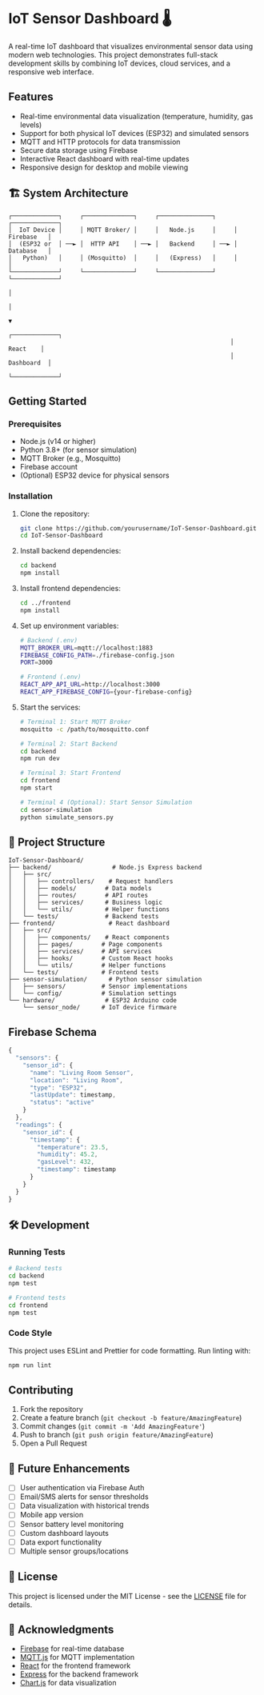 # IoT Sensor Dashboard 🌡️

A real-time IoT dashboard that visualizes environmental sensor data using modern web technologies. This project demonstrates full-stack development skills by combining IoT devices, cloud services, and a responsive web interface.

## Features

- Real-time environmental data visualization (temperature, humidity, gas levels)
- Support for both physical IoT devices (ESP32) and simulated sensors
- MQTT and HTTP protocols for data transmission
- Secure data storage using Firebase
- Interactive React dashboard with real-time updates
- Responsive design for desktop and mobile viewing

## 🏗️ System Architecture

```
┌─────────────┐     ┌──────────────┐     ┌───────────────┐     ┌─────────────┐
│  IoT Device │     │ MQTT Broker/ │     │   Node.js     │     │  Firebase   │
│  (ESP32 or  │ ──► │  HTTP API    │ ──► │   Backend     │ ──► │  Database   │
│   Python)   │     │ (Mosquitto)  │     │   (Express)   │     │             │
└─────────────┘     └──────────────┘     └───────────────┘     └─────────────┘
                                                                      │
                                                                      │
                                                                      ▼
                                                              ┌─────────────┐
                                                              │    React    │
                                                              │  Dashboard  │
                                                              └─────────────┘
```

## Getting Started

### Prerequisites

- Node.js (v14 or higher)
- Python 3.8+ (for sensor simulation)
- MQTT Broker (e.g., Mosquitto)
- Firebase account
- (Optional) ESP32 device for physical sensors

### Installation

1. Clone the repository:
   ```bash
   git clone https://github.com/yourusername/IoT-Sensor-Dashboard.git
   cd IoT-Sensor-Dashboard
   ```

2. Install backend dependencies:
   ```bash
   cd backend
   npm install
   ```

3. Install frontend dependencies:
   ```bash
   cd ../frontend
   npm install
   ```

4. Set up environment variables:
   ```bash
   # Backend (.env)
   MQTT_BROKER_URL=mqtt://localhost:1883
   FIREBASE_CONFIG_PATH=./firebase-config.json
   PORT=3000

   # Frontend (.env)
   REACT_APP_API_URL=http://localhost:3000
   REACT_APP_FIREBASE_CONFIG={your-firebase-config}
   ```

5. Start the services:
   ```bash
   # Terminal 1: Start MQTT Broker
   mosquitto -c /path/to/mosquitto.conf

   # Terminal 2: Start Backend
   cd backend
   npm run dev

   # Terminal 3: Start Frontend
   cd frontend
   npm start

   # Terminal 4 (Optional): Start Sensor Simulation
   cd sensor-simulation
   python simulate_sensors.py
   ```

## 📁 Project Structure

```
IoT-Sensor-Dashboard/
├── backend/                 # Node.js Express backend
│   ├── src/
│   │   ├── controllers/    # Request handlers
│   │   ├── models/        # Data models
│   │   ├── routes/        # API routes
│   │   ├── services/      # Business logic
│   │   └── utils/         # Helper functions
│   └── tests/             # Backend tests
├── frontend/               # React dashboard
│   ├── src/
│   │   ├── components/    # React components
│   │   ├── pages/        # Page components
│   │   ├── services/     # API services
│   │   ├── hooks/        # Custom React hooks
│   │   └── utils/        # Helper functions
│   └── tests/            # Frontend tests
├── sensor-simulation/      # Python sensor simulation
│   ├── sensors/          # Sensor implementations
│   └── config/           # Simulation settings
└── hardware/              # ESP32 Arduino code
    └── sensor_node/      # IoT device firmware
```

## Firebase Schema

```javascript
{
  "sensors": {
    "sensor_id": {
      "name": "Living Room Sensor",
      "location": "Living Room",
      "type": "ESP32",
      "lastUpdate": timestamp,
      "status": "active"
    }
  },
  "readings": {
    "sensor_id": {
      "timestamp": {
        "temperature": 23.5,
        "humidity": 45.2,
        "gasLevel": 432,
        "timestamp": timestamp
      }
    }
  }
}
```

## 🛠️ Development

### Running Tests
```bash
# Backend tests
cd backend
npm test

# Frontend tests
cd frontend
npm test
```

### Code Style
This project uses ESLint and Prettier for code formatting. Run linting with:
```bash
npm run lint
```

## Contributing

1. Fork the repository
2. Create a feature branch (`git checkout -b feature/AmazingFeature`)
3. Commit changes (`git commit -m 'Add AmazingFeature'`)
4. Push to branch (`git push origin feature/AmazingFeature`)
5. Open a Pull Request

## 📝 Future Enhancements

- [ ] User authentication via Firebase Auth
- [ ] Email/SMS alerts for sensor thresholds
- [ ] Data visualization with historical trends
- [ ] Mobile app version
- [ ] Sensor battery level monitoring
- [ ] Custom dashboard layouts
- [ ] Data export functionality
- [ ] Multiple sensor groups/locations

## 📄 License

This project is licensed under the MIT License - see the [LICENSE](LICENSE) file for details.

## 🙏 Acknowledgments

- [Firebase](https://firebase.google.com/) for real-time database
- [MQTT.js](https://github.com/mqttjs/MQTT.js) for MQTT implementation
- [React](https://reactjs.org/) for the frontend framework
- [Express](https://expressjs.com/) for the backend framework
- [Chart.js](https://www.chartjs.org/) for data visualization